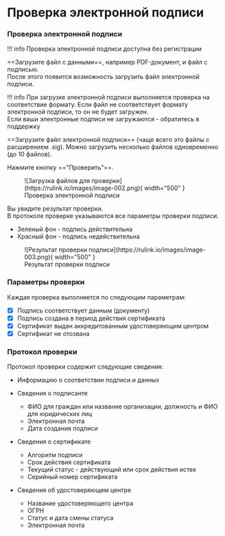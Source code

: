 ﻿# Проверка электронной подписи

### Проверка электронной подписи
!!! info 
    Проверка электронной подписи доступна без регистрации

==Загрузите файл с данными==, например PDF-документ, и файл с подписью.  
После этого появится возможность загрузить файл электронной подписи.

!!! info
    При загрузке электронной подписи выполняется проверка на соответствие формату. Если файл не соответствует формату электронной подписи, то он не будет загружен.  
    Если ваши электронные подписи не загружаются - обратитесь в поддержку

==Загрузите файл электронной подписи== (чаще всего это файлы с расширением .sig). Можно загрузить несколько файлов одновременно (до 10 файлов).  

Нажмите кнопку =="Проверить"==.  

<figure markdown="span">
  ![Загрузка файлов для проверки](https://rulink.io/images/image-002.png){ width="500" }
  <figcaption>Проверка электронной подписи</figcaption>
</figure>

Вы увидите результат проверки.  
В протоколе проверке указываются все параметры проверки подписи.

- Зеленый фон - подпись действительна
- Красный фон - подпись недействительна

<figure markdown="span">
  ![Результат проверки подписи](https://rulink.io/images/image-003.png){ width="500" }
  <figcaption>Результат проверки подписи</figcaption>
</figure>

### Параметры проверки
Каждая проверка выполняется по следующим параметрам:  

- [x] Подпись соответствует данным (документу)
- [x] Подпись создана в период действия сертификата
- [x] Сертификат выдан аккредитованным удостоверяющим центром
- [x] Сертификат не отозвана

### Протокол проверки
Протокол проверки содержит следующие сведения:  

- Информацию о соответствии подписи и данных  
- Сведения о подписанте
    * ФИО для граждан или название организации, должность и ФИО для юридических лиц  
    * Электронная почта  
    * Дата создания подписи  

- Сведения о сертификате
    * Алгоритм подписи  
    * Срок действия сертификата  
    * Текущий статус - действующий или срок действия истек
    * Серийный номер сертификата

- Сведения об удостоверяющем центре 
    * Название удостоверяющего центра
    * ОГРН
    * Статус и дата смены статуса
    * Электронная почта